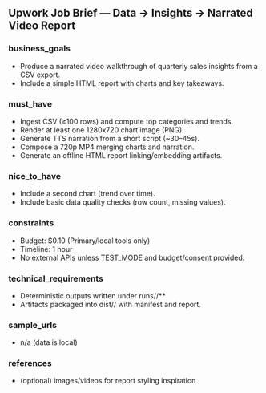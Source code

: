 ## Upwork Job Brief — Data → Insights → Narrated Video Report

### business_goals

- Produce a narrated video walkthrough of quarterly sales insights from a CSV export.
- Include a simple HTML report with charts and key takeaways.

### must_have

- Ingest CSV (≥100 rows) and compute top categories and trends.
- Render at least one 1280x720 chart image (PNG).
- Generate TTS narration from a short script (~30–45s).
- Compose a 720p MP4 merging charts and narration.
- Generate an offline HTML report linking/embedding artifacts.

### nice_to_have

- Include a second chart (trend over time).
- Include basic data quality checks (row count, missing values).

### constraints

- Budget: $0.10 (Primary/local tools only)
- Timeline: 1 hour
- No external APIs unless TEST_MODE and budget/consent provided.

### technical_requirements

- Deterministic outputs written under runs/<AUV-ID>/\*\*
- Artifacts packaged into dist/<AUV-ID>/ with manifest and report.

### sample_urls

- n/a (data is local)

### references

- (optional) images/videos for report styling inspiration
